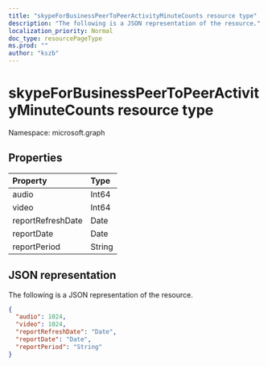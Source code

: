 ```yaml
---
title: "skypeForBusinessPeerToPeerActivityMinuteCounts resource type"
description: "The following is a JSON representation of the resource."
localization_priority: Normal
doc_type: resourcePageType
ms.prod: ""
author: "kszb"
---
```


# skypeForBusinessPeerToPeerActivityMinuteCounts resource type

Namespace: microsoft.graph

## Properties

| Property          | Type   |
| :---------------- | :----- |
| audio             | Int64  |
| video             | Int64  |
| reportRefreshDate | Date   |
| reportDate        | Date   |
| reportPeriod      | String |

## JSON representation

The following is a JSON representation of the resource.

<!-- {
  "blockType": "resource",
  "@odata.type": "microsoft.graph.skypeForBusinessPeerToPeerActivityMinuteCounts"
} -->

```json
{
  "audio": 1024,
  "video": 1024,
  "reportRefreshDate": "Date",
  "reportDate": "Date",
  "reportPeriod": "String"
}
```


